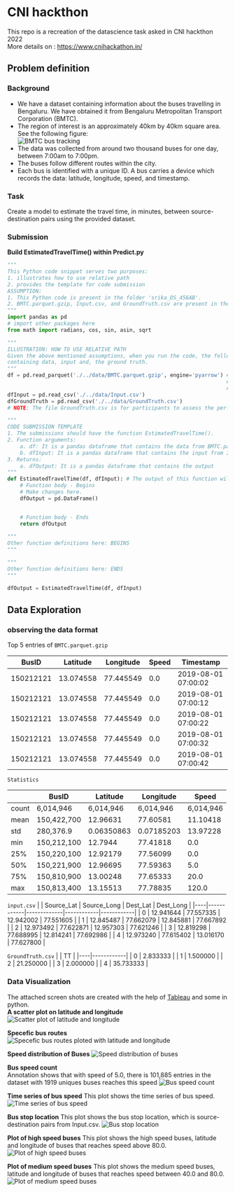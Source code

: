 # CNI hackthon
This repo is a recreation of the datascience task asked in CNI hackthon 2022  
More details on : https://www.cnihackathon.in/

## Problem definition
### Background
- We have a dataset containing information about the buses travelling in Bengaluru. We have obtained it from Bengaluru Metropolitan Transport Corporation (BMTC).
- The region of interest is an approximately 40km by 40km square area. See the following figure:  
![BMTC bus tracking](images/RegionOfInterest.png)
- The data was collected from around two thousand buses for one day, between 7:00am to 7:00pm.
- The buses follow different routes within the city.
- Each bus is identified with a unique ID. A bus carries a device which records the data: latitude, longitude, speed, and timestamp.
### Task
Create a model to estimate the travel time, in minutes, between source-destination pairs using the provided dataset.
### Submission
**Build EstimatedTravelTime() within Predict.py**
```py
"""
This Python code snippet serves two purposes:
1. illustrates how to use relative path
2. provides the template for code submission
ASSUMPTION: 
1. This Python code is present in the folder 'srika_DS_456AB'.
2. BMTC.parquet.gzip, Input.csv, and GroundTruth.csv are present in the folder 'data'
"""
import pandas as pd
# import other packages here
from math import radians, cos, sin, asin, sqrt

"""
ILLUSTRATION: HOW TO USE RELATIVE PATH
Given the above mentioned assumptions, when you run the code, the following three commands will read the files 
containing data, input and, the ground truth.
"""
df = pd.read_parquet('./../data/BMTC.parquet.gzip', engine='pyarrow') # This command loads BMTC data into a dataframe. 
                                                                      # In case of error, install pyarrow using: 
                                                                      # pip install pyarrow
dfInput = pd.read_csv('./../data/Input.csv')
dfGroundTruth = pd.read_csv('./../data/GroundTruth.csv') 
# NOTE: The file GroundTruth.csv is for participants to assess the performance their own codes

"""
CODE SUBMISSION TEMPLATE
1. The submissions should have the function EstimatedTravelTime().
2. Function arguments:
    a. df: It is a pandas dataframe that contains the data from BMTC.parquet.gzip
    b. dfInput: It is a pandas dataframe that contains the input from Input.csv
3. Returns:
    a. dfOutput: It is a pandas dataframe that contains the output
"""
def EstimatedTravelTime(df, dfInput): # The output of this function will be evaluated
    # Function body - Begins
    # Make changes here.
    dfOutput = pd.DataFrame()


    # Function body - Ends
    return dfOutput 
  
"""
Other function definitions here: BEGINS
"""

"""
Other function definitions here: ENDS
"""

dfOutput = EstimatedTravelTime(df, dfInput)
```
## Data Exploration
### observing the data format

Top 5 entries of `BMTC.parquet.gzip`


| BusID     | Latitude  | Longitude | Speed | Timestamp            |
|-----------|-----------|-----------|-------|----------------------|
| 150212121 | 13.074558 | 77.445549 | 0.0   | 2019-08-01 07:00:02  |
| 150212121 | 13.074558 | 77.445549 | 0.0   | 2019-08-01 07:00:12  |
| 150212121 | 13.074558 | 77.445549 | 0.0   | 2019-08-01 07:00:22  |
| 150212121 | 13.074558 | 77.445549 | 0.0   | 2019-08-01 07:00:32  |
| 150212121 | 13.074558 | 77.445549 | 0.0   | 2019-08-01 07:00:42  |

`Statistics`

|           | BusID      | Latitude   | Longitude  | Speed      |
|-----------|------------|------------|------------|------------|
| count     | 6,014,946  | 6,014,946  | 6,014,946  | 6,014,946  |
| mean      | 150,422,700| 12.96631   | 77.60581   | 11.10418   |
| std       | 280,376.9  | 0.06350863 | 0.07185203 | 13.97228   |
| min       | 150,212,100| 12.7944    | 77.41818   | 0.0        |
| 25%       | 150,220,100| 12.92179   | 77.56099   | 0.0        |
| 50%       | 150,221,900| 12.96695   | 77.59363   | 5.0        |
| 75%       | 150,810,900| 13.00248   | 77.65333   | 20.0       |
| max       | 150,813,400| 13.15513   | 77.78835   | 120.0      |
 

`input.csv`
|    | Source_Lat | Source_Long |  Dest_Lat  |  Dest_Long |
|----|------------|-------------|------------|------------|
| 0  |  12.941644 |  77.557335  | 12.942002 |  77.551605 |
| 1  |  12.845487 |  77.662079  | 12.845881 |  77.667892 |
| 2  |  12.973492 |  77.622871  | 12.957303 |  77.621246 |
| 3  |  12.819298 |  77.688995  | 12.814241 |  77.692986 |
| 4  |  12.973240 |  77.615402  | 13.016170 |  77.627800 |

`GroundTruth.csv`
|    |      TT     |
|----|------------|
| 0  |  2.833333  |
| 1  |  1.500000  |
| 2  | 21.250000  |
| 3  |  2.000000  |
| 4  | 35.733333  |

### Data Visualization

The attached screen shots are created with the help of [Tableau](https://www.tableau.com/products/desktop) and some in python.  
**A scatter plot on latitude and longitude**
![Scatter plot of latitude and longitude](https://github.com/ultralegendary/cnihackthon/blob/main/images/bus_routes.png?raw=true)

**Specefic bus routes**
![Specefic bus routes ploted with latitude and longitude](https://github.com/ultralegendary/cnihackthon/blob/main/images/specific_bus_routes.png?raw=true)

**Speed distribution of Buses**
![Speed distribution of buses](https://github.com/ultralegendary/cnihackthon/blob/main/images/Speed_Distribution.png?raw=true)

**Bus speed count**  
Annotation shows that with speed of 5.0, there is 101,885 entries in the dataset with 1919 uniques buses reaches this speed
![Bus speed count](https://github.com/ultralegendary/cnihackthon/blob/main/images/bus_speed_count_explanation.png?raw=true)

**Time series of bus speed**
This plot shows the time series of bus speed.  
![Time series of bus speed](https://github.com/ultralegendary/cnihackthon/blob/main/images/Bus_speed_time_series.png?raw=true)

**Bus stop location**
This plot shows the bus stop location, which is source-destination pairs from Input.csv.
![Bus stop location](https://github.com/ultralegendary/cnihackthon/blob/main/images/bus_stops.png?raw=true)

**Plot of high speed buses**
This plot shows the high speed buses, latitude and longitude of buses that reaches speed above 80.0.
![Plot of high speed buses](https://github.com/ultralegendary/cnihackthon/blob/main/images/high_speed_bus_areas.png?raw=true)

**Plot of medium speed buses**
This plot shows the medium speed buses, latitude and longitude of buses that reaches speed between 40.0 and 80.0.
![Plot of medium speed buses](https://github.com/ultralegendary/cnihackthon/blob/main/images/medium_speed_bus_areas.png?raw=true)